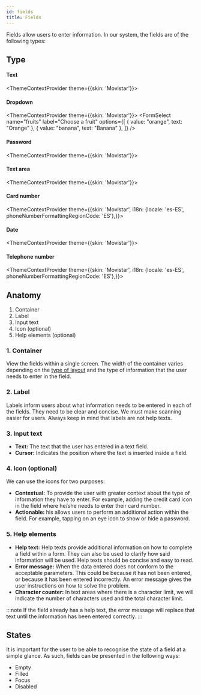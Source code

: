 ```yaml
---
id: fields
title: Fields
---
```


Fields allow users to enter information. In our system, the fields are of the following types:

## Type
#### Text
<ThemeContextProvider theme={{skin: 'Movistar'}}>
<FormTextField name="name" label="Name" />
</ThemeContextProvider>

#### Dropdown
<ThemeContextProvider theme={{skin: 'Movistar'}}>
    <FormSelect
        name="fruits"
        label="Choose a fruit"
        options={[
            { value: "orange", text: "Orange" },
            { value: "banana", text: "Banana" },
        ]}
    />
</ThemeContextProvider>

#### Password
<ThemeContextProvider theme={{skin: 'Movistar'}}>
<FormPasswordField name="password" label="Password" />
</ThemeContextProvider>

#### Text area
<ThemeContextProvider theme={{skin: 'Movistar'}}>
<FormTextField name="name" label="Name" />
</ThemeContextProvider>

#### Card number
<ThemeContextProvider theme={{skin: 'Movistar', i18n: {locale: 'es-ES', phoneNumberFormattingRegionCode: 'ES'},}}>
<FormCreditCardFields />
</ThemeContextProvider>

#### Date
<ThemeContextProvider theme={{skin: 'Movistar'}}>
<FormDateField name="date" label="Date" />
</ThemeContextProvider>

#### Telephone number
<ThemeContextProvider theme={{skin: 'Movistar', i18n: {locale: 'es-ES', phoneNumberFormattingRegionCode: 'ES'},}}>
    <FormPhoneNumberField name="phone" label="Phone" />
</ThemeContextProvider>


## Anatomy

1. Container
2. Label
3. Input text
4. Icon \(optional\)
5. Help elements \(optional\)

### 1. Container

View the fields within a single screen. The width of the container varies depending on the [type of layout](../structure.md#disposicion-de-los-elementos-de-formulario) and the type of information that the user needs to enter in the field.

### 2. Label

Labels inform users about what information needs to be entered in each of the fields. They need to be clear and concise. We must make scanning easier for users. Always keep in mind that labels are not help texts.

### 3. Input text

* **Text:** The text that the user has entered in a text field.
* **Cursor:** Indicates the position where the text is inserted inside a field.

### 4. Icon \(optional\)

We can use the icons for two purposes:

* **Contextual:** To provide the user with greater context about the type of information they have to enter. For example, adding the credit card icon in the field where he/she needs to enter their card number. 
* **Actionable:** his allows users to perform an additional action within the field. For example, tapping on an eye icon to show or hide a password.

### 5. Help elements

* **Help text:** Help texts provide additional information on how to complete a field within a form. They can also be used to clarify how said information will be used. Help texts should be concise and easy to read.  
* **Error message:** When the data entered does not conform to the acceptable parameters. This could be because it has not been entered, or because it has been entered incorrectly. An error message gives the user instructions on how to solve the problem. 
* **Character counter:** In text areas where there is a character limit, we will indicate the number of characters used and the total character limit.

:::note
If the field already has a help text, the error message will replace that text until the information has been entered correctly.
:::

## States

It is important for the user to be able to recognise the state of a field at a simple glance. As such, fields can be presented in the following ways:

* Empty
* Filled
* Focus
* Disabled

